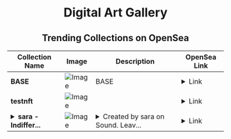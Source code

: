 <div align="center">

# Digital Art Gallery

## Trending Collections on OpenSea

| Collection Name                       | Image                                                                                     | Description                       | OpenSea Link                                                                                          |
|---------------------------------------|-------------------------------------------------------------------------------------------|-----------------------------------|--------------------------------------------------------------------------------------------------------|
| **BASE** | ![Image](https://i.seadn.io/s/raw/files/a556f667031e4bd82d5445ace00bb9ab.jpg?w=500&auto=format?w=200&auto=format) | BASE | <details><summary>Link</summary>[BASE](https://opensea.io/collection/base-1060)</details> |
| **testnft** | ![Image](https://i.seadn.io/s/raw/files/311fde9a2f8950142ffa897cdb71fcce.jpg?w=500&auto=format?w=200&auto=format) |  | <details><summary>Link</summary>[testnft](https://opensea.io/collection/testnft-226)</details> |
| **<details><summary>sara - Indiffer...</summary>sara - Indifference</details>** | ![Image](https://i.seadn.io/s/raw/files/56bfc16958089c2203b837cd62ebf850.jpg?w=500&auto=format?w=200&auto=format) | <details><summary>Created by sara on Sound. Leav...</summary>Created by sara on Sound. Leave a comment on the song at https://www.sound.xyz/saras/indifference</details> | <details><summary>Link</summary>[sara - Indifference](https://opensea.io/collection/sara-indifference)</details> |

</div>